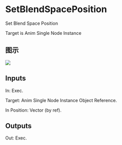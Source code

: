 # SetBlendSpacePosition

Set Blend Space Position

Target is Anim Single Node Instance

## 图示

![]($-20221218-17504344.png)

## Inputs

In: Exec.

Target: Anim Single Node Instance Object Reference.

In Position: Vector (by ref).  

## Outputs

Out: Exec.


